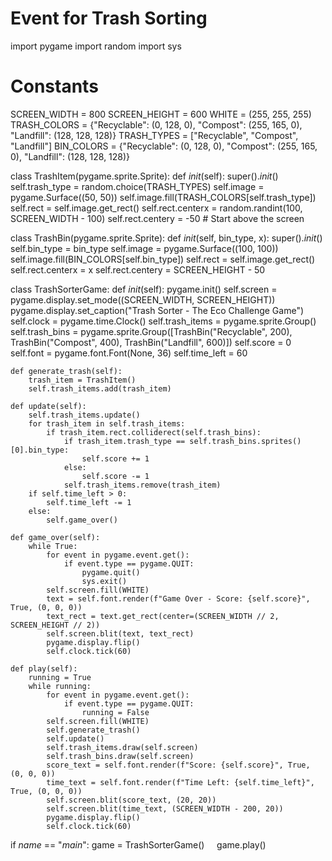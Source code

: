 # Event for Trash Sorting
import pygame
import random
import sys

# Constants
SCREEN_WIDTH = 800
SCREEN_HEIGHT = 600
WHITE = (255, 255, 255)
TRASH_COLORS = {"Recyclable": (0, 128, 0), "Compost": (255, 165, 0), "Landfill": (128, 128, 128)}
TRASH_TYPES = ["Recyclable", "Compost", "Landfill"]
BIN_COLORS = {"Recyclable": (0, 128, 0), "Compost": (255, 165, 0), "Landfill": (128, 128, 128)}

class TrashItem(pygame.sprite.Sprite):
    def _init_(self):
        super()._init_()
        self.trash_type = random.choice(TRASH_TYPES)
        self.image = pygame.Surface((50, 50))
        self.image.fill(TRASH_COLORS[self.trash_type])
        self.rect = self.image.get_rect()
        self.rect.centerx = random.randint(100, SCREEN_WIDTH - 100)
        self.rect.centery = -50  # Start above the screen

class TrashBin(pygame.sprite.Sprite):
    def _init_(self, bin_type, x):
        super()._init_()
        self.bin_type = bin_type
        self.image = pygame.Surface((100, 100))
        self.image.fill(BIN_COLORS[self.bin_type])
        self.rect = self.image.get_rect()
        self.rect.centerx = x
        self.rect.centery = SCREEN_HEIGHT - 50

class TrashSorterGame:
    def _init_(self):
        pygame.init()
        self.screen = pygame.display.set_mode((SCREEN_WIDTH, SCREEN_HEIGHT))
        pygame.display.set_caption("Trash Sorter - The Eco Challenge Game")
        self.clock = pygame.time.Clock()
        self.trash_items = pygame.sprite.Group()
        self.trash_bins = pygame.sprite.Group([TrashBin("Recyclable", 200),
                                               TrashBin("Compost", 400),
                                               TrashBin("Landfill", 600)])
        self.score = 0
        self.font = pygame.font.Font(None, 36)
        self.time_left = 60

    def generate_trash(self):
        trash_item = TrashItem()
        self.trash_items.add(trash_item)

    def update(self):
        self.trash_items.update()
        for trash_item in self.trash_items:
            if trash_item.rect.colliderect(self.trash_bins):
                if trash_item.trash_type == self.trash_bins.sprites()[0].bin_type:
                    self.score += 1
                else:
                    self.score -= 1
                self.trash_items.remove(trash_item)
        if self.time_left > 0:
            self.time_left -= 1
        else:
            self.game_over()

    def game_over(self):
        while True:
            for event in pygame.event.get():
                if event.type == pygame.QUIT:
                    pygame.quit()
                    sys.exit()
            self.screen.fill(WHITE)
            text = self.font.render(f"Game Over - Score: {self.score}", True, (0, 0, 0))
            text_rect = text.get_rect(center=(SCREEN_WIDTH // 2, SCREEN_HEIGHT // 2))
            self.screen.blit(text, text_rect)
            pygame.display.flip()
            self.clock.tick(60)

    def play(self):
        running = True
        while running:
            for event in pygame.event.get():
                if event.type == pygame.QUIT:
                    running = False
            self.screen.fill(WHITE)
            self.generate_trash()
            self.update()
            self.trash_items.draw(self.screen)
            self.trash_bins.draw(self.screen)
            score_text = self.font.render(f"Score: {self.score}", True, (0, 0, 0))
            time_text = self.font.render(f"Time Left: {self.time_left}", True, (0, 0, 0))
            self.screen.blit(score_text, (20, 20))
            self.screen.blit(time_text, (SCREEN_WIDTH - 200, 20))
            pygame.display.flip()
            self.clock.tick(60)

if _name_ == "_main_":
    game = TrashSorterGame()
    game.play()
